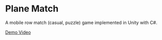 # Plane Match

A mobile row match (casual, puzzle) game implemented in Unity with C#.

[Demo Video](https://drive.google.com/file/d/19SKU6MNbh5U8-fR3Ld8rImCz67wYGqBy/view)
